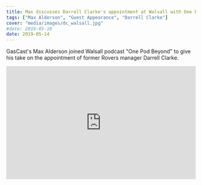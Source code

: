 ```yaml
---
title: Max discusses Darrell Clarke's appointment at Walsall with One Pod Beyond
tags: ["Max Alderson", "Guest Appearance", "Darrell Clarke"]
cover: "media/images/dc_walsall.jpg"
#date: 2019-05-10
date: 2019-05-14
---
```


GasCast's Max Alderson joined Walsall podcast "One Pod Beyond" to give his take on the appointment of former Rovers manager Darrell Clarke.

 <!--more-->

<iframe width="100%" height="300" scrolling="no" frameborder="no" allow="autoplay" src="https://w.soundcloud.com/player/?url=https%3A//api.soundcloud.com/tracks/620359509&color=%23ff5500&auto_play=false&hide_related=false&show_comments=true&show_user=true&show_reposts=false&show_teaser=true&visual=true"></iframe>

<script async src="//pagead2.googlesyndication.com/pagead/js/adsbygoogle.js"></script>
<!-- GasCast Blog Ad -->
<ins class="adsbygoogle"
     style="display:block"
     data-ad-client="ca-pub-8805482732507166"
     data-ad-slot="7113725307"
     data-ad-format="auto"
     data-full-width-responsive="true"></ins>
<script>
(adsbygoogle = window.adsbygoogle || []).push({});
</script>